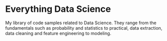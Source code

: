 # Everything Data Science
My library of code samples related to Data Science. They range from the fundamentals such as probability and statistics to practical, data extraction, data cleaning and feature engineering to modeling.
